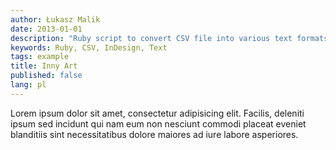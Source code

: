 ```yaml
---
author: Łukasz Malik
date: 2013-01-01
description: "Ruby script to convert CSV file into various text formats for use in an Adobe InDesign project"
keywords: Ruby, CSV, InDesign, Text
tags: example
title: Inny Art
published: false
lang: pl
---
```

Lorem ipsum dolor sit amet, consectetur adipisicing elit. Facilis, deleniti ipsum sed incidunt qui nam eum non nesciunt commodi placeat eveniet blanditiis sint necessitatibus dolore maiores ad iure labore asperiores.